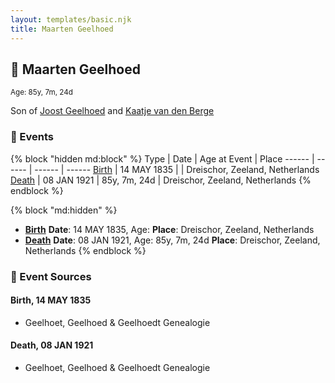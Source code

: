 ```yaml
---
layout: templates/basic.njk
title: Maarten Geelhoed
---
```

## 🔵 Maarten Geelhoed
<small>Age: 85y, 7m, 24d</small>

Son of [Joost Geelhoed](/people/7/72031888) and [Kaatje van den Berge](/people/3/32271874)

### 📆 Events

{% block "hidden md:block" %}
Type | Date | Age at Event | Place
------ | ------ | ------ | ------
[Birth](#event-event-2) | 14 MAY 1835 |  | Dreischor, Zeeland, Netherlands
[Death](#event-event-3) | 08 JAN 1921 | 85y, 7m, 24d | Dreischor, Zeeland, Netherlands
{% endblock %}

{% block "md:hidden" %}
- **[Birth](#event-event-2)**
**Date**: 14 MAY 1835, Age:
**Place**: Dreischor, Zeeland, Netherlands
- **[Death](#event-event-3)**
**Date**: 08 JAN 1921, Age: 85y, 7m, 24d
**Place**: Dreischor, Zeeland, Netherlands
{% endblock %}

### 📰 Event Sources

#### <a id="event-event-2"></a> Birth, 14 MAY 1835
* Geelhoet, Geelhoed & Geelhoedt Genealogie

#### <a id="event-event-3"></a> Death, 08 JAN 1921
* Geelhoet, Geelhoed & Geelhoedt Genealogie